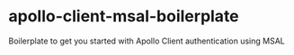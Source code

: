 # apollo-client-msal-boilerplate
Boilerplate to get you started with Apollo Client authentication using MSAL
